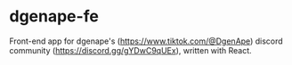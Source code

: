 # dgenape-fe

Front-end app for dgenape's (<https://www.tiktok.com/@DgenApe>) discord community (<https://discord.gg/gYDwC9qUEx>), written with React.
